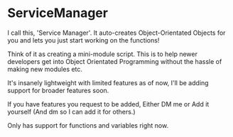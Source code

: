 # ServiceManager
I call this, 'Service Manager'. It auto-creates Object-Orientated Objects for you and lets you just start working on the functions!

Think of it as creating a mini-module script. This is to help newer developers get into Object Orientated Programming without the hassle of making new modules etc.

It's insanely lightweight with limited features as of now, I'll be adding support for broader features soon.

If you have features you request to be added, Either DM me or Add it yourself (And dm so I can add it for others.)

Only has support for functions and variables right now.
